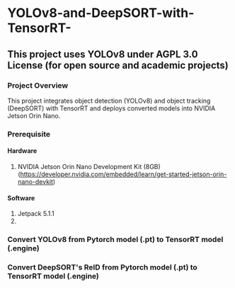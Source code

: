 # YOLOv8-and-DeepSORT-with-TensorRT-
## This project uses YOLOv8 under AGPL 3.0 License (for open source and academic projects) ##

### Project Overview ###
This project integrates object detection (YOLOv8) and object tracking (DeepSORT) with TensorRT and deploys converted models into NVIDIA Jetson Orin Nano. 

### Prerequisite ###

#### Hardware ####
1. NVIDIA Jetson Orin Nano Development Kit (8GB) <br />
(https://developer.nvidia.com/embedded/learn/get-started-jetson-orin-nano-devkit)

#### Software ####
1. Jetpack 5.1.1  <br />
2. 


### Convert YOLOv8 from Pytorch model (.pt) to TensorRT model (.engine) ###

### Convert DeepSORT's ReID from Pytorch model (.pt) to TensorRT model (.engine) ###
